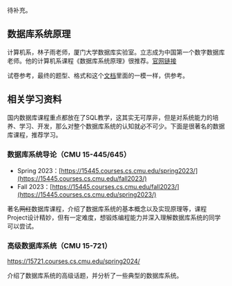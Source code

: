 待补充。

## 数据库系统原理
计算机系，林子雨老师，厦门大学数据库实验室。立志成为中国第一个数字数据库老师。他的计算机系课程《数据库系统原理》很推荐。[官网链接](https://dblab.xmu.edu.cn/)

试卷参考，最终的题型、格式和这个[文档](https://wenku.baidu.com/view/e265a2de14fc700abb68a98271fe910ef02dae6d.html?fr=income2-doc-search&_wkts_=1731300521849)里面的一模一样，供参考。

## 相关学习资料
国内数据库课程重点都放在了SQL教学，这其实无可厚非，但是对系统能力的培养、学习、开发，那么对整个数据库系统的认知就必不可少。下面是很著名的数据库课程，推荐学习。

### 数据库系统导论（CMU 15-445/645）

* Spring 2023：[https://15445.courses.cs.cmu.edu/spring2023/](https://15445.courses.cs.cmu.edu/fall2023/)
* Fall 2023：[https://15445.courses.cs.cmu.edu/fall2023/](https://15445.courses.cs.cmu.edu/spring2023/)

著名~~网红~~数据库课程，介绍了数据库系统的基本概念以及实现原理等，课程Project设计精妙，但有一定难度，想锻炼编程能力并深入理解数据库系统的同学可以尝试。

### 高级数据库系统（CMU 15-721）

<https://15721.courses.cs.cmu.edu/spring2024/>

介绍了数据库系统的高级话题，并分析了一些典型的数据库系统。